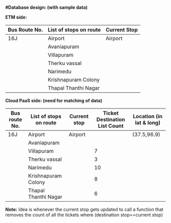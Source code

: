 **#Database design: (with sample data)**

**ETM side:**

| **Bus Route No.** | **List of stops on route** | **Current Stop** |
| --- | --- | --- |
| 16J | Airport | Airport |
|   | Avaniapuram |   |
|   | Villapuram |   |
|   | Therku vassal |   |
|   | Narimedu |   |
|   | Krishnapuram Colony |   |
|   | Thapal Thanthi Nagar |   |

**Cloud PaaS side: (need for matching of data)**

| **Bus route No.** | **List of stops on route** | **Current stop** | **Ticket Destination List Count** | **Location (in lat &amp; long)** |
| --- | --- | --- | --- | --- |
| 16J | Airport | Airport |   | (37.5,96.9) |
|   | Avaniapuram |   |   |   |
|   | Villapuram |   | 7 |   |
|   | Therku vassal |   | 3 |   |
|   | Narimedu |   | 10 |   |
|   | Krishnapuram Colony |   | 8 |   |
|   | Thapal Thanthi Nagar |   | 6 |   |

**Note:** Idea is whenever the current stop gets updated to call a function that removes the count of all the tickets where (destination stop==current stop)
